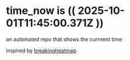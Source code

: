 # time_now is (( 2025-10-01T11:45:00.371Z ))

an automated repo that shows the currnent time

inspired by [breakingheatmap](https://github.com/breakingheatmap/breakingheatmap)